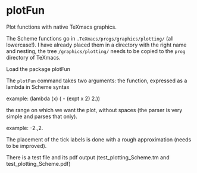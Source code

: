 # plotFun
Plot functions with native TeXmacs graphics.

The Scheme functions go in `.TeXmacs/progs/graphics/plotting/` (all lowercase!). I have already placed them in a directory with the right name and nesting, the tree `/graphics/plotting/` needs to be copied to the `prog` directory of TeXmacs.

Load the package plotFun

The `plotFun` command takes two arguments: the function, expressed as a lambda in Scheme syntax

example: (lambda (x) ( - (expt x 2) 2.))

the range on which we want the plot, without spaces (the parser is very simple and parses that only).

example: -2.,2.

The placement of the tick labels is done with a rough approximation (needs to be improved).

There is a test file and its pdf output (test_plotting_Scheme.tm and test_plotting_Scheme.pdf)
